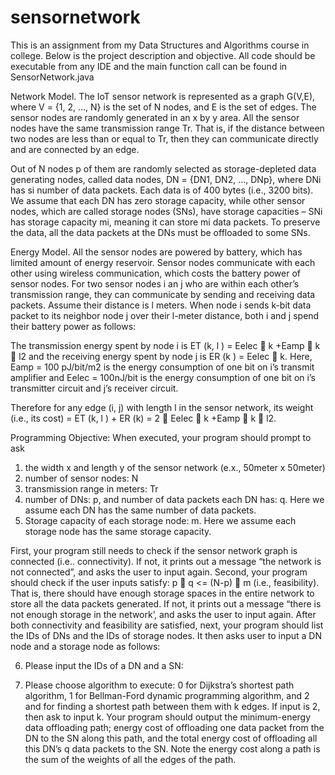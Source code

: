 # sensornetwork

This is an assignment from my Data Structures and Algorithms course in college. Below is the project description and objective. All code should be executable from any IDE and the main function call can be found in SensorNetwork.java

Network Model. The IoT sensor network is represented as a graph G(V,E), where V = {1, 2, ..., N} is the set of N nodes, and E is the set of edges. The sensor nodes are randomly generated in an x by y area. All the sensor nodes have the same transmission range Tr. That is, if the distance between two nodes are less than or equal to Tr, then they can communicate directly and are connected by an edge.

Out of N nodes p of them are randomly selected as storage-depleted data generating nodes, called data nodes, DN = {DN1, DN2, ..., DNp}, where DNi has si number of data packets. Each data is of 400 bytes (i.e., 3200 bits). We assume that each DN has zero storage capacity, while other sensor nodes, which are called storage nodes (SNs), have storage capacities – SNi has storage capacity mi, meaning it can store mi data packets. To preserve the data, all the data packets at the DNs must be offloaded to some SNs.

Energy Model. All the sensor nodes are powered by battery, which has limited amount of energy reservoir. Sensor nodes communicate with each other using wireless communication, which costs the battery power of sensor nodes. For two sensor nodes i an j who are within each other’s transmission range, they can communicate by sending and receiving data packets. Assume their distance is l meters. When node i sends k-bit data packet to its neighbor node j over their l-meter distance, both i and j spend their battery power as follows:

The transmission energy spent by node i is ET (k, l ) = Eelec  k +Eamp  k  l2 and the receiving energy spent by node j is ER (k ) = Eelec  k. Here, Eamp = 100 pJ/bit/m2 is the energy consumption of one bit on i’s transmit amplifier and Eelec = 100nJ/bit is the
energy consumption of one bit on i’s transmitter circuit and j’s receiver circuit.

Therefore for any edge (i, j) with length l in the sensor network, its weight (i.e., its cost) = ET (k, l ) + ER (k) = 2  Eelec  k +Eamp  k  l2.

Programming Objective: When executed, your program should prompt to ask
1. the width x and length y of the sensor network (e.x., 50meter x 50meter)
2. number of sensor nodes: N
3. transmission range in meters: Tr
4. number of DNs: p, and number of data packets each DN has: q. Here we assume each DN has the same number of data packets.
5. Storage capacity of each storage node: m. Here we assume each storage node has the same storage capacity.

First, your program still needs to check if the sensor network graph is connected (i.e.. connectivity). If not, it prints out a message “the network is not connected”, and asks the user to input again.
Second, your program should check if the user inputs satisfy: p  q <= (N-p)  m (i.e., feasibility). That is, there should have enough storage spaces in the entire network to store all the data packets generated. If not, it prints out a message “there is not enough storage in the network’, and asks the user to input again.
After both connectivity and feasibility are satisfied, next, your program should list the IDs of DNs and the IDs of storage nodes. It then asks user to input a DN node and a storage node as follows:

6. Please input the IDs of a DN and a SN:

7. Please choose algorithm to execute: 0 for Dijkstra’s shortest path algorithm, 1 for Bellman-Ford dynamic programming algorithm, and 2 and for finding a shortest path between them with k edges. If input is 2, then ask to input k.
Your program should output the minimum-energy data offloading path; energy cost of offloading one data packet from the DN to the SN along this path, and the total energy cost of offloading all this DN’s q data packets to the SN. Note the energy cost along a path is the sum of the weights of all the edges of the path.
